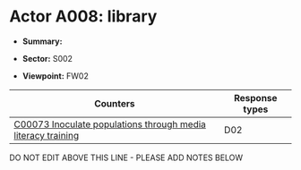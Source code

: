 # Actor A008: library

* **Summary:** 

* **Sector:** S002

* **Viewpoint:** FW02


| Counters | Response types |
| -------- | -------------- |
| [C00073 Inoculate populations through media literacy training](../generated_pages/counters/C00073.md) | D02 |


DO NOT EDIT ABOVE THIS LINE - PLEASE ADD NOTES BELOW